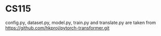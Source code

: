 # CS115

config.py, dataset.py, model.py, train.py and translate.py are taken from https://github.com/hkproj/pytorch-transformer.git